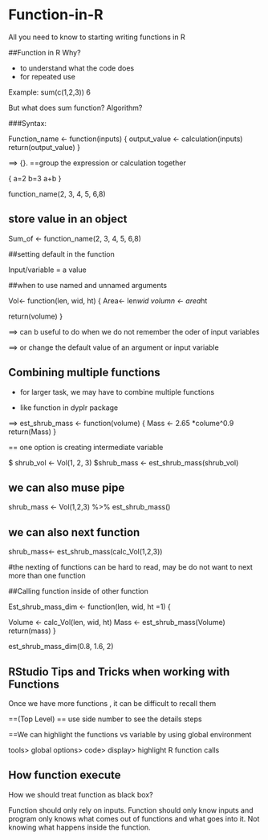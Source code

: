 # Function-in-R
All you need to know to starting writing functions in R

##Function in R
Why?
- to understand what the code does 
- for repeated use

Example: 
sum(c(1,2,3))
6

But what does sum function? Algorithm?

###Syntax:

Function_name <- function(inputs) {
output_value <- calculation(inputs)
return(output_value)
}

==> {}. ==group the expression or calculation together

{
a=2
b=3
a+b
}

function_name(2, 3, 4, 5, 6,8)

## store value in an object

Sum_of <- function_name(2, 3, 4, 5, 6,8)


##setting default in the function 

Input/variable = a value 

##when to use named and unnamed arguments

Vol<- function(len, wid, ht) {
Area<- len*wid
volumn <- area*ht

return(volume)
}

==> can b useful to do when we do not remember the oder of input variables

==> or change the default value of an argument or input variable

## Combining multiple functions

- for larger task, we may have to combine multiple functions

- like function in dyplr package

==> est_shrub_mass <- function(volume) {
Mass <- 2.65 *colume^0.9
return(Mass)
}


== one option is creating intermediate variable

$ shrub_vol <- Vol(1, 2, 3)
$shrub_mass <- est_shrub_mass(shrub_vol)


## we can also muse pipe 

shrub_mass <- Vol(1,2,3) %>%
est_shrub_mass()


## we can also next function

shrub_mass<- est_shrub_mass(calc_Vol(1,2,3))

#the nexting of functions can be hard to read, may be do not want to next more than one function

##Calling function inside of other function

Est_shrub_mass_dim <- function(len, wid, ht =1) {

 Volume <- calc_Vol(len, wid, ht)
Mass <- est_shrub_mass(Volume)
return(mass)
}


est_shrub_mass_dim(0.8, 1.6, 2)


## RStudio Tips and Tricks when working with Functions

Once we have more functions , it can be difficult to recall them


==(Top Level)
== use side number to see the details steps

==We can highlight the functions vs variable by using global environment

 tools> global options> code> display> highlight R function calls


## How function execute

How we should treat function as black box?

Function should only rely on inputs.
Function should only know inputs and program only knows what comes out of functions and what goes into it. Not knowing what happens inside the function.

 









